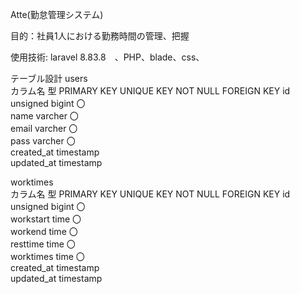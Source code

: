 Atte(勤怠管理システム)

目的：社員1人における勤務時間の管理、把握

使用技術: laravel 8.83.8　、PHP、blade、css、

テーブル設計
users					
カラム名	型	PRIMARY KEY	UNIQUE KEY	NOT NULL	FOREIGN KEY
id	unsigned bigint			〇	
name	varcher			〇	
email	varcher			〇	
pass	varcher			〇	
created_at	timestamp				
updated_at	timestamp				
					
worktimes					
カラム名	型	PRIMARY KEY	UNIQUE KEY	NOT NULL	FOREIGN KEY
id	unsigned bigint			〇	
workstart	time			〇	
workend	time			〇	
resttime	time			〇	
worktimes	time			〇	
created_at	timestamp				
updated_at	timestamp				
